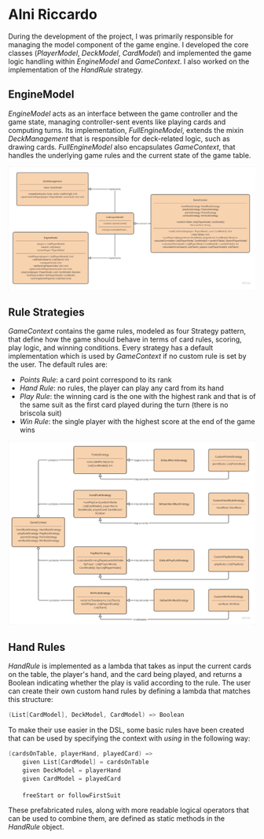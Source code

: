 # Alni Riccardo
During the development of the project, I was primarily responsible for managing the model component of the game engine. 
I developed the core classes (*PlayerModel*, *DeckModel*, *CardModel*) and implemented the game logic handling within *EngineModel* and *GameContext*. 
I also worked on the implementation of the *HandRule* strategy.

## EngineModel
*EngineModel* acts as an interface between the game controller and the game state, managing controller-sent events like playing cards and computing turns.
Its implementation, *FullEngineModel*, extends the mixin *DeckManagement* that is responsible for deck-related logic, such as drawing cards.
*FullEngineModel* also encapsulates *GameContext*, that handles the underlying game rules and the current state of the game table.

![EngineModel_Implementation](../res/implementation_model.png "EngineModel Implementation")

## Rule Strategies
*GameContext* contains the game rules, modeled as four Strategy pattern, that define how the game should behave in terms of card rules, scoring, play logic, and winning conditions.
Every strategy has a default implementation which is used by *GameContext* if no custom rule is set by the user.
The default rules are:
- *Points Rule*: a card point correspond to its rank
- *Hand Rule*: no rules, the player can play any card from its hand
- *Play Rule*: the winning card is the one with the highest rank and that is of the same suit as the first card played during the turn (there is no briscola suit)
- *Win Rule*: the single player with the highest score at the end of the game wins

![Rules_Implementation](../res/implementation_rules.png "Rules Implementation")

## Hand Rules
*HandRule*  is implemented as a lambda that takes as input the current cards on the table, the player's hand, and the card being played, and returns a Boolean indicating whether the play is valid according to the rule.
The user can create their own custom hand rules by defining a lambda that matches this structure:
```scala
(List[CardModel], DeckModel, CardModel) => Boolean
``` 
To make their use easier in the DSL, some basic rules have been created that can be used by specifying the context with *using* in the following way:
```scala
(cardsOnTable, playerHand, playedCard) =>
    given List[CardModel] = cardsOnTable
    given DeckModel = playerHand
    given CardModel = playedCard

    freeStart or followFirstSuit
```
These prefabricated rules, along with more readable logical operators that can be used to combine them, are defined as static methods in the *HandRule* object.